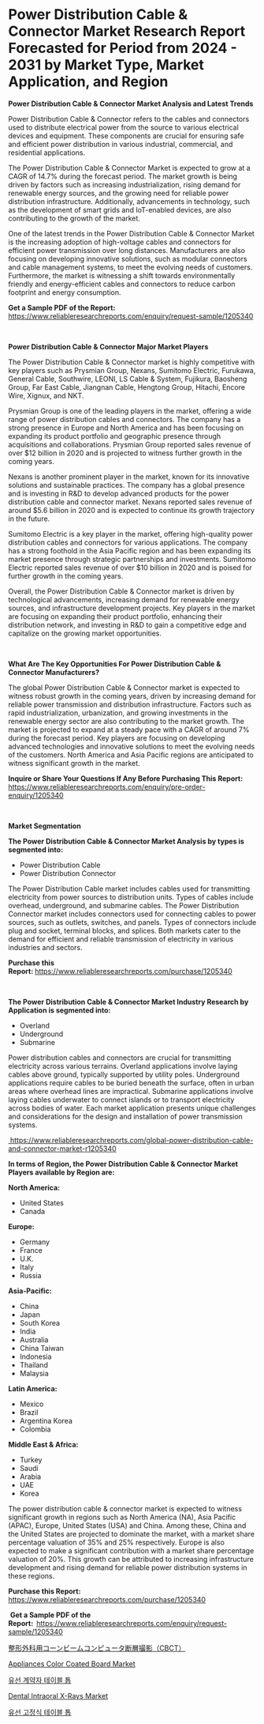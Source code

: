<p><h1>Power Distribution Cable & Connector Market Research Report Forecasted for Period from 2024 -  2031 by Market Type, Market Application, and Region</h1></p><p><strong>Power Distribution Cable & Connector Market Analysis and Latest Trends</strong></p>
<p><p>Power Distribution Cable & Connector refers to the cables and connectors used to distribute electrical power from the source to various electrical devices and equipment. These components are crucial for ensuring safe and efficient power distribution in various industrial, commercial, and residential applications.</p><p>The Power Distribution Cable & Connector Market is expected to grow at a CAGR of 14.7% during the forecast period. The market growth is being driven by factors such as increasing industrialization, rising demand for renewable energy sources, and the growing need for reliable power distribution infrastructure. Additionally, advancements in technology, such as the development of smart grids and IoT-enabled devices, are also contributing to the growth of the market.</p><p>One of the latest trends in the Power Distribution Cable & Connector Market is the increasing adoption of high-voltage cables and connectors for efficient power transmission over long distances. Manufacturers are also focusing on developing innovative solutions, such as modular connectors and cable management systems, to meet the evolving needs of customers. Furthermore, the market is witnessing a shift towards environmentally friendly and energy-efficient cables and connectors to reduce carbon footprint and energy consumption.</p></p>
<p><strong>Get a Sample PDF of the Report:&nbsp;</strong> <a href="https://www.reliableresearchreports.com/enquiry/request-sample/1205340">https://www.reliableresearchreports.com/enquiry/request-sample/1205340</a></p>
<p>&nbsp;</p>
<p><strong>Power Distribution Cable & Connector Major Market Players</strong></p>
<p><p>The Power Distribution Cable & Connector market is highly competitive with key players such as Prysmian Group, Nexans, Sumitomo Electric, Furukawa, General Cable, Southwire, LEONI, LS Cable & System, Fujikura, Baosheng Group, Far East Cable, Jiangnan Cable, Hengtong Group, Hitachi, Encore Wire, Xignux, and NKT.</p><p>Prysmian Group is one of the leading players in the market, offering a wide range of power distribution cables and connectors. The company has a strong presence in Europe and North America and has been focusing on expanding its product portfolio and geographic presence through acquisitions and collaborations. Prysmian Group reported sales revenue of over $12 billion in 2020 and is projected to witness further growth in the coming years.</p><p>Nexans is another prominent player in the market, known for its innovative solutions and sustainable practices. The company has a global presence and is investing in R&D to develop advanced products for the power distribution cable and connector market. Nexans reported sales revenue of around $5.6 billion in 2020 and is expected to continue its growth trajectory in the future.</p><p>Sumitomo Electric is a key player in the market, offering high-quality power distribution cables and connectors for various applications. The company has a strong foothold in the Asia Pacific region and has been expanding its market presence through strategic partnerships and investments. Sumitomo Electric reported sales revenue of over $10 billion in 2020 and is poised for further growth in the coming years.</p><p>Overall, the Power Distribution Cable & Connector market is driven by technological advancements, increasing demand for renewable energy sources, and infrastructure development projects. Key players in the market are focusing on expanding their product portfolio, enhancing their distribution network, and investing in R&D to gain a competitive edge and capitalize on the growing market opportunities.</p></p>
<p>&nbsp;</p>
<p><strong>What Are The Key Opportunities For Power Distribution Cable & Connector Manufacturers?</strong></p>
<p><p>The global Power Distribution Cable & Connector market is expected to witness robust growth in the coming years, driven by increasing demand for reliable power transmission and distribution infrastructure. Factors such as rapid industrialization, urbanization, and growing investments in the renewable energy sector are also contributing to the market growth. The market is projected to expand at a steady pace with a CAGR of around 7% during the forecast period. Key players are focusing on developing advanced technologies and innovative solutions to meet the evolving needs of the customers. North America and Asia Pacific regions are anticipated to witness significant growth in the market.</p></p>
<p><strong>Inquire or Share Your Questions If Any Before Purchasing This Report:</strong> <a href="https://www.reliableresearchreports.com/enquiry/pre-order-enquiry/1205340">https://www.reliableresearchreports.com/enquiry/pre-order-enquiry/1205340</a></p>
<p>&nbsp;</p>
<p><strong>Market Segmentation</strong></p>
<p><strong>The Power Distribution Cable & Connector Market Analysis by types is segmented into:</strong></p>
<p><ul><li>Power Distribution Cable</li><li>Power Distribution Connector</li></ul></p>
<p><p>The Power Distribution Cable market includes cables used for transmitting electricity from power sources to distribution units. Types of cables include overhead, underground, and submarine cables. The Power Distribution Connector market includes connectors used for connecting cables to power sources, such as outlets, switches, and panels. Types of connectors include plug and socket, terminal blocks, and splices. Both markets cater to the demand for efficient and reliable transmission of electricity in various industries and sectors.</p></p>
<p><strong>Purchase this Report:&nbsp;</strong><a href="https://www.reliableresearchreports.com/purchase/1205340">https://www.reliableresearchreports.com/purchase/1205340</a></p>
<p>&nbsp;</p>
<p><strong>The Power Distribution Cable & Connector Market Industry Research by Application is segmented into:</strong></p>
<p><ul><li>Overland</li><li>Underground</li><li>Submarine</li></ul></p>
<p><p>Power distribution cables and connectors are crucial for transmitting electricity across various terrains. Overland applications involve laying cables above ground, typically supported by utility poles. Underground applications require cables to be buried beneath the surface, often in urban areas where overhead lines are impractical. Submarine applications involve laying cables underwater to connect islands or to transport electricity across bodies of water. Each market application presents unique challenges and considerations for the design and installation of power transmission systems.</p></p>
<p><a href="https://www.reliableresearchreports.com/global-power-distribution-cable-and-connector-market-r1205340">&nbsp;https://www.reliableresearchreports.com/global-power-distribution-cable-and-connector-market-r1205340</a></p>
<p><strong>In terms of Region, the Power Distribution Cable & Connector Market Players available by Region are:</strong></p>
<p>
    <p> <strong> North America: </strong>
        <ul>
            <li>United States</li>
            <li>Canada</li>
        </ul>
        </p> 
    <p> <strong> Europe: </strong>
        <ul>
            <li>Germany</li>
            <li>France</li>
            <li>U.K.</li>
            <li>Italy</li>
            <li>Russia</li>
        </ul>
        </p> 
    <p> <strong> Asia-Pacific: </strong>
        <ul>
            <li>China</li>
            <li>Japan</li>
            <li>South Korea</li>
            <li>India</li>
            <li>Australia</li>
            <li>China Taiwan</li>
            <li>Indonesia</li>
            <li>Thailand</li>
            <li>Malaysia</li>
        </ul>
        </p> 
    <p> <strong> Latin America: </strong>
        <ul>
            <li>Mexico</li>
            <li>Brazil</li>
            <li>Argentina Korea</li>
            <li>Colombia</li>
        </ul>
        </p> 
    <p> <strong> Middle East & Africa: </strong>
        <ul>
            <li>Turkey</li>
            <li>Saudi</li>
            <li>Arabia</li>
            <li>UAE</li>
            <li>Korea</li>
        </ul>
    </p>
    </p>
<p><p>The power distribution cable & connector market is expected to witness significant growth in regions such as North America (NA), Asia Pacific (APAC), Europe, United States (USA) and China. Among these, China and the United States are projected to dominate the market, with a market share percentage valuation of 35% and 25% respectively. Europe is also expected to make a significant contribution with a market share percentage valuation of 20%. This growth can be attributed to increasing infrastructure development and rising demand for reliable power distribution systems in these regions.</p></p>
<p><strong>Purchase this Report: </strong><a href="https://www.reliableresearchreports.com/purchase/1205340">https://www.reliableresearchreports.com/purchase/1205340</a></p>
<p>&nbsp;<strong>Get a Sample PDF of the Report:&nbsp;&nbsp;</strong><a href="https://www.reliableresearchreports.com/enquiry/request-sample/1205340">https://www.reliableresearchreports.com/enquiry/request-sample/1205340</a></p>
<p><strong></strong></p>
<p><p><a href="https://github.com/luffiazaza/Market-Research-Report-List-2/blob/main/1013904111545.md">整形外科用コーンビームコンピュータ断層撮影（CBCT）</a></p><p><a href="https://github.com/changoleonlaverguenzanoexiste/Market-Research-Report-List-3/blob/main/appliances-color-coated-board-market.md">Appliances Color Coated Board Market</a></p><p><a href="https://github.com/crfsywufhm81415/Market-Research-Report-List-2/blob/main/4416385106562.md">유선 계약자 테이블 톱</a></p><p><a href="https://github.com/tamvrosiya/Market-Research-Report-List-4/blob/main/dental-intraoral-x-rays-market.md">Dental Intraoral X-Rays Market</a></p><p><a href="https://github.com/DavidCarter19662022/Market-Research-Report-List-1/blob/main/7524720106561.md">유선 고정식 테이블 톱</a></p></p>
